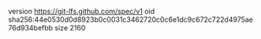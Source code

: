 version https://git-lfs.github.com/spec/v1
oid sha256:44e0530d0d8923b0c0031c3462720c0c6e1dc9c672c722d4975ae76d934befbb
size 2160
